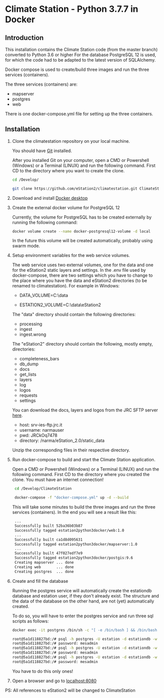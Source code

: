 # Climate Station - Python 3.7.7 in Docker 
## Introduction

This installation contains the Climate Station code (from the master branch) converted to Python 3.6 or higher
For the database PostgreSQL 12 is used, for which the code had to be adapted to the latest version of SQLAlchemy.

Docker compose is used to create/build three images and run the three services (containers).

The three services (containers) are:
* mapserver
* postgres
* web

There is one docker-compose.yml file for setting up the three containers.

## Installation

1. Clone the climatestation repository on your local machine.

    You should have [Git](https://git-scm.com/downloads) installed. 
    
    After you installed Git on your computer, open a CMD or Powershell (Windows) or a Terminal (LINUX) and run the following command.
    First CD to the directory where you want to create the clone.
    ```bash
    cd /Develop/
   
    git clone https://github.com/eStation2/climatestation.git ClimateStation
    ```

2. Download and install [Docker desktop](https://www.docker.com/products/docker-desktop)

3. Create the external docker volume for PostgreSQL 12

   Currently, the volume for PostgreSQL has to be created externally by running the following command:
    ```bash
    docker volume create --name docker-postgresql12-volume -d local
    ```
   In the future this volume will be created automatically, probably using swarm mode.
   
4. Setup environment variables for the web service volumes.
   
    The web service uses two external volumes, one for the data and one for the eStation2 static layers and settings.
    In the .env file used by docker-compose, there are two settings which you have to change to the place where you 
    have the data and eStation2 directories (to be renamed to climatestation).
    For example in Windows:
    
    * DATA_VOLUME=C:\data
    
    * ESTATION2_VOLUME=C:\data\eStation2

    The "data" directory should contain the following directories:
    + processing
    + ingest
    + ingest.wrong
    
    The "eStation2" directory should contain the following, mostly empty, directories:
    + completeness_bars
    + db_dump
    + docs   
    + get_lists
    + layers
    + log
    + logos
    + requests
    + settings
    
    You can download the docs, layers and logos from the JRC SFTP server [here](ftp://narmauser:JRCkOq7478@srv-ies-ftp.jrc.it/narma/eStation_2.0/static_data).
    - host: srv-ies-ftp.jrc.it
    - username: narmauser
    - pwd: JRCkOq7478
    - directory: /narma/eStation_2.0/static_data
    
    Unzip the corresponding files in their respective directory.   
   
5. Run docker-compose to build and start the Climate Station application.

   Open a CMD or Powershell (Windows) or a Terminal (LINUX) and run the following command. 
   First CD to the directory where you created the clone. You must have an internet connection!
   ```bash
    cd /Develop/ClimateStation
   
    docker-compose -f "docker-compose.yml" up -d --build
   ```
   This will take some minutes to build the three images and run the three services (containers). 
   In the end you will see a result like this:
   
   ```bash  
    ...
    Successfully built 52ba36b03b87
    Successfully tagged estation2python3docker/web:1.0
    ...
    Successfully built ca1d8d095631
    Successfully tagged estation2python3docker/mapserver:1.0
    ...
    Successfully built 47f027edf7e9
    Successfully tagged estation2python3docker/postgis:9.6
    Creating mapserver ... done
    Creating web       ... done
    Creating postgres  ... done
   ```

6. Create and fill the database

    Running the postgres service will automatically create the estationdb database and estation user, if they don't already exist.
    The structure and the data of the database on the other hand, are not (yet) automatically created.
    
    To do so, you will have to enter the postgres service and run three sql scripts as follows:
    
    ```bash  
    docker exec -it postgres /bin/sh -c "[ -e /bin/bash ] && /bin/bash || /bin/sh"
   
    root@5a1d118827bd:/# psql -h postgres -U estation -d estationdb -w -f /var/tmp/products_dump_structure_only.sql >/var/log/eStation2/products_dump_structure_only.log 2>/var/log/eStation2/products_dump_structure_only.err
    root@5a1d118827bd:/# password: mesadmin
    root@5a1d118827bd:/# psql -h postgres -U estation -d estationdb -w -f /var/tmp/update_db_structure.sql >/var/log/eStation2/update_db_structure.log 2>/var/log/eStation2/update_db_structure.err
    root@5a1d118827bd:/# password: mesadmin
    root@5a1d118827bd:/# psql -h postgres -U estation -d estationdb -w -f /var/tmp/update_insert_jrc_data.sql >/var/log/eStation2/update_insert_jrc_data.log 2>/var/log/eStation2/update_insert_jrc_data.err
    root@5a1d118827bd:/# password: mesadmin
    ```
    
    You have to do this only ones!
    
7. Open a browser and go to [localhost:8080](http://localhost:8080)

PS: All references to eStation2 will be changed to ClimateStation

